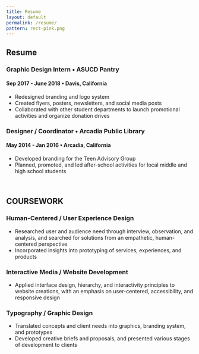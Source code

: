 ```yaml
---
title: Resume
layout: default
permalink: /resume/
pattern: rect-pink.png
---
```


## Resume

### Graphic Design Intern • ASUCD Pantry
#### Sep 2017 - June 2018 • Davis, California
- Redesigned branding and logo system
- Created flyers, posters, newsletters, and social media posts
- Collaborated with other student departments to launch promotional activities and organize donation drives

### Designer / Coordinator • Arcadia Public Library
#### May 2014 - Jan 2016 • Arcadia, California
- Developed branding for the Teen Advisory Group
- Planned, promoted, and led after-school activities for local middle and high school students

<br>

## COURSEWORK

### Human-Centered / User Experience Design
- Researched user and audience need through interview, observation, and analysis, and searched for solutions from an empathetic, human-centered perspective
- Incorporated insights into prototyping of services, experiences, and products

### Interactive Media / Website Development
- Applied interface design, hierarchy, and interactivity principles to website creations, with an emphasis on user-centered, accessibility, and responsive design

### Typography / Graphic Design
- Translated concepts and client needs into graphics, branding system, and prototypes
- Developed creative briefs and proposals, and presented various stages of development to clients
